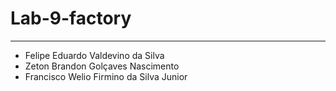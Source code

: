 # Lab-9-factory
---  
- Felipe Eduardo Valdevino da Silva
- Zeton Brandon Golçaves Nascimento
- Francisco Welio Firmino da Silva Junior
